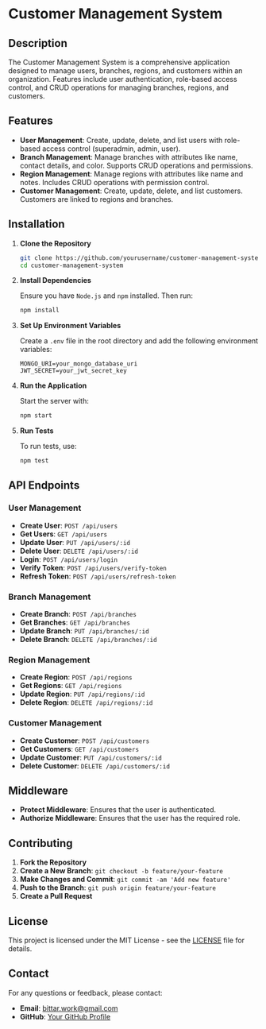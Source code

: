# Customer Management System

## Description

The Customer Management System is a comprehensive application designed to manage users, branches, regions, and customers within an organization. Features include user authentication, role-based access control, and CRUD operations for managing branches, regions, and customers.

## Features

- **User Management**: Create, update, delete, and list users with role-based access control (superadmin, admin, user).
- **Branch Management**: Manage branches with attributes like name, contact details, and color. Supports CRUD operations and permissions.
- **Region Management**: Manage regions with attributes like name and notes. Includes CRUD operations with permission control.
- **Customer Management**: Create, update, delete, and list customers. Customers are linked to regions and branches.

## Installation

1. **Clone the Repository**

    ```bash
    git clone https://github.com/yourusername/customer-management-system.git
    cd customer-management-system
    ```

2. **Install Dependencies**

    Ensure you have `Node.js` and `npm` installed. Then run:

    ```bash
    npm install
    ```

3. **Set Up Environment Variables**

    Create a `.env` file in the root directory and add the following environment variables:

    ```env
    MONGO_URI=your_mongo_database_uri
    JWT_SECRET=your_jwt_secret_key
    ```

4. **Run the Application**

    Start the server with:

    ```bash
    npm start
    ```

5. **Run Tests**

    To run tests, use:

    ```bash
    npm test
    ```

## API Endpoints

### User Management

- **Create User**: `POST /api/users`
- **Get Users**: `GET /api/users`
- **Update User**: `PUT /api/users/:id`
- **Delete User**: `DELETE /api/users/:id`
- **Login**: `POST /api/users/login`
- **Verify Token**: `POST /api/users/verify-token`
- **Refresh Token**: `POST /api/users/refresh-token`

### Branch Management

- **Create Branch**: `POST /api/branches`
- **Get Branches**: `GET /api/branches`
- **Update Branch**: `PUT /api/branches/:id`
- **Delete Branch**: `DELETE /api/branches/:id`

### Region Management

- **Create Region**: `POST /api/regions`
- **Get Regions**: `GET /api/regions`
- **Update Region**: `PUT /api/regions/:id`
- **Delete Region**: `DELETE /api/regions/:id`

### Customer Management

- **Create Customer**: `POST /api/customers`
- **Get Customers**: `GET /api/customers`
- **Update Customer**: `PUT /api/customers/:id`
- **Delete Customer**: `DELETE /api/customers/:id`

## Middleware

- **Protect Middleware**: Ensures that the user is authenticated.
- **Authorize Middleware**: Ensures that the user has the required role.

## Contributing

1. **Fork the Repository**
2. **Create a New Branch**: `git checkout -b feature/your-feature`
3. **Make Changes and Commit**: `git commit -am 'Add new feature'`
4. **Push to the Branch**: `git push origin feature/your-feature`
5. **Create a Pull Request**

## License

This project is licensed under the MIT License - see the [LICENSE](LICENSE) file for details.

## Contact

For any questions or feedback, please contact:

- **Email**: bittar.work@gmail.com
- **GitHub**: [Your GitHub Profile](https://github.com/bittarwork)
